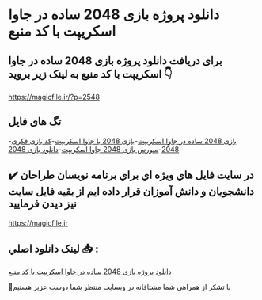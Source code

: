 # دانلود پروژه بازی 2048 ساده در جاوا اسکریپت با کد منبع

## برای دریافت دانلود پروژه بازی 2048 ساده در جاوا اسکریپت با کد منبع به لینک زیر بروید 👇

https://magicfile.ir/?p=2548

## تگ های فایل

-[بازی 2048 ساده در جاوا اسکریپت](https://magicfile.ir/product/%d9%be%d8%b1%d9%88%da%98%d9%87-%d8%a8%d8%a7%d8%b2%db%8c-2048-%d8%b3%d8%a7%d8%af%d9%87-%d8%af%d8%b1-%d8%ac%d8%a7%d9%88%d8%a7-%d8%a7%d8%b3%da%a9%d8%b1%db%8c%d9%be%d8%aa/)-[بازی 2048 با جاوا اسکریپت](https://magicfile.ir/product/%d9%be%d8%b1%d9%88%da%98%d9%87-%d8%a8%d8%a7%d8%b2%db%8c-2048-%d8%b3%d8%a7%d8%af%d9%87-%d8%af%d8%b1-%d8%ac%d8%a7%d9%88%d8%a7-%d8%a7%d8%b3%da%a9%d8%b1%db%8c%d9%be%d8%aa/)-[کد بازی فکری 2048](https://magicfile.ir/product/%d9%be%d8%b1%d9%88%da%98%d9%87-%d8%a8%d8%a7%d8%b2%db%8c-2048-%d8%b3%d8%a7%d8%af%d9%87-%d8%af%d8%b1-%d8%ac%d8%a7%d9%88%d8%a7-%d8%a7%d8%b3%da%a9%d8%b1%db%8c%d9%be%d8%aa/)-[سورس بازی 2048 جاوا اسکریپت](https://magicfile.ir/product/%d9%be%d8%b1%d9%88%da%98%d9%87-%d8%a8%d8%a7%d8%b2%db%8c-2048-%d8%b3%d8%a7%d8%af%d9%87-%d8%af%d8%b1-%d8%ac%d8%a7%d9%88%d8%a7-%d8%a7%d8%b3%da%a9%d8%b1%db%8c%d9%be%d8%aa/)-[دانلود بازی 2048 ](https://magicfile.ir/product/%d9%be%d8%b1%d9%88%da%98%d9%87-%d8%a8%d8%a7%d8%b2%db%8c-2048-%d8%b3%d8%a7%d8%af%d9%87-%d8%af%d8%b1-%d8%ac%d8%a7%d9%88%d8%a7-%d8%a7%d8%b3%da%a9%d8%b1%db%8c%d9%be%d8%aa/)

## ✔️ در سايت فايل هاي ويژه اي براي برنامه نويسان طراحان دانشجويان و دانش آموزان قرار داده ايم از بقيه فايل سايت نيز ديدن فرماييد

https://magicfile.ir


## لينک دانلود اصلي 📥 :

[دانلود پروژه بازی 2048 ساده در جاوا اسکریپت با کد منبع](https://magicfile.ir/product/%d9%be%d8%b1%d9%88%da%98%d9%87-%d8%a8%d8%a7%d8%b2%db%8c-2048-%d8%b3%d8%a7%d8%af%d9%87-%d8%af%d8%b1-%d8%ac%d8%a7%d9%88%d8%a7-%d8%a7%d8%b3%da%a9%d8%b1%db%8c%d9%be%d8%aa/) 


🙏با تشکر از همراهي شما مشتاقانه در وبسایت منتظر شما دوست عزیز هستیم

